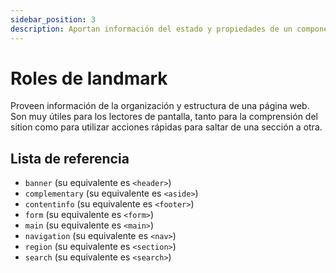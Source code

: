 ```yaml
---
sidebar_position: 3
description: Aportan información del estado y propiedades de un componente.
---
```


# Roles de landmark
Proveen información de la organización y estructura de una página web. Son muy útiles para los lectores de pantalla, tanto para la comprensión del sition como para utilizar acciones rápidas para saltar de una sección a otra.

## Lista de referencia
- `banner` (su equivalente es `<header>`)
- `complementary` (su equivalente es `<aside>`)
- `contentinfo` (su equivalente es `<footer>`)
- `form` (su equivalente es `<form>`)
- `main` (su equivalente es `<main>`)
- `navigation` (su equivalente es `<nav>`)
- `region` (su equivalente es `<section>`)
- `search` (su equivalente es `<search>`)